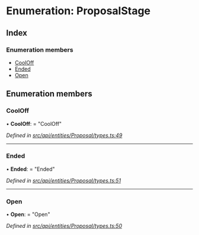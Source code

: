 # Enumeration: ProposalStage

## Index

### Enumeration members

* [CoolOff](api_entities_proposal.proposalstage.md#cooloff)
* [Ended](api_entities_proposal.proposalstage.md#ended)
* [Open](api_entities_proposal.proposalstage.md#open)

## Enumeration members

###  CoolOff

• **CoolOff**: = "CoolOff"

*Defined in [src/api/entities/Proposal/types.ts:49](https://github.com/PolymathNetwork/polymesh-sdk/blob/73feada/src/api/entities/Proposal/types.ts#L49)*

___

###  Ended

• **Ended**: = "Ended"

*Defined in [src/api/entities/Proposal/types.ts:51](https://github.com/PolymathNetwork/polymesh-sdk/blob/73feada/src/api/entities/Proposal/types.ts#L51)*

___

###  Open

• **Open**: = "Open"

*Defined in [src/api/entities/Proposal/types.ts:50](https://github.com/PolymathNetwork/polymesh-sdk/blob/73feada/src/api/entities/Proposal/types.ts#L50)*
